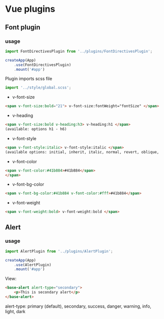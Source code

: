 # Vue plugins

## Font plugin
### usage

```js
import FontDirectivesPlugin from '../plugins/FontDirectivesPlugin';

createApp(App)
    .use(FontDirectivesPlugin)
    .mount('#app')
```
Plugin imports scss file
```js
import '../style/global.scss';
```

- v-font-size
```html
<span v-font-size:bold="21"> v-font-size:fontWeight="fontSize" </span>
```
- v-heading
```html
<span v-font-size:bold v-heading:h3> v-heading:h1 </span>
(available: options h1 - h6)
```
- v-font-style
```html
<span v-font-style:italic> v-font-style:italic </span>
(available options: initial, inherit, italic, normal, revert, oblique, unset)
```
- v-font-color
```html
<span v-font-color:#41b884>#41b884</span>
</span>
```
- v-font-bg-color
```html
<span v-font-bg-color:#41b884 v-font-color:#fff>#41b884</span>
```
- v-font-weight
```html
<span v-font-weight:bold> v-font-weight:bold </span>
```

## Alert
### usage

```js
import AlertPlugin from '../plugins/AlertPlugin';

createApp(App)
    .use(AlertPlugin)
    .mount('#app')
```
View:
```html
<base-alert alert-type="secondary">
    <p>This is secondary alert</p>
</base-alert>
```
alert-type: primary (default), secondary, success, danger, warning, info, light, dark
